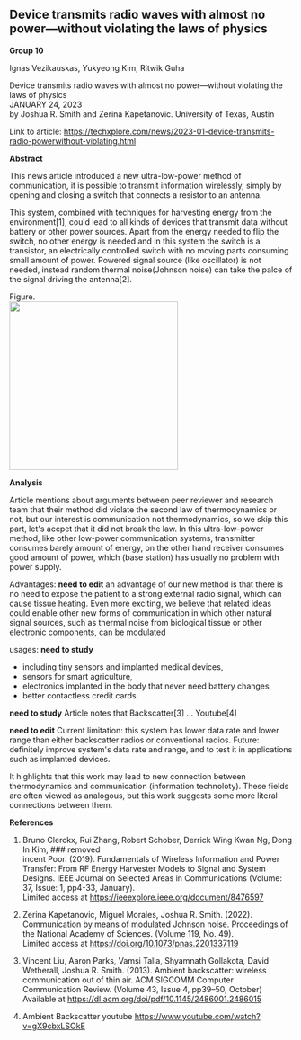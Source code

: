 ## Device transmits radio waves with almost no power—without violating the laws of physics


**Group 10**

Ignas Vezikauskas, Yukyeong Kim, Ritwik Guha  


Device transmits radio waves with almost no power—without violating the laws of physics  
JANUARY 24, 2023  
by Joshua R. Smith and Zerina Kapetanovic. University of Texas, Austin 

Link to article: https://techxplore.com/news/2023-01-device-transmits-radio-powerwithout-violating.html


**Abstract**

This news article introduced a new ultra-low-power method of communication, it is possible to transmit information wirelessly, simply by opening and closing a switch that connects a resistor to an antenna. 

This system, combined with techniques for harvesting energy from the environment[1], could lead to all kinds of devices that transmit data without battery or other power sources. Apart from the energy needed to flip the switch, no other energy is needed and in this system the switch is a transistor, an electrically controlled switch with no moving parts consuming small amount of power. Powered signal source (like oscillator) is not needed, instead random thermal noise(Johnson noise) can take the palce of the signal driving the antenna[2].

Figure.  
<img src="https://user-images.githubusercontent.com/25344978/218174612-9f9477be-c5ee-4bb4-9c55-549b4749442e.png" width="300">


**Analysis**

Article mentions about arguments between peer reviewer and research team that their method did violate the second law of thermodynamics or not, but our interest is communication not thermodynamics, so we skip this part, let's accpet that it did not break the law. In this ultra-low-power method, like other low-power communication systems, transmitter consumes barely amount of energy, on the other hand receiver consumes good amount of power, which (base station) has usually no problem with power supply. 


Advantages: **need to edit** an advantage of our new method is that there is no need to expose the patient to a strong external radio signal, which can cause tissue heating. Even more exciting, we believe that related ideas could enable other new forms of communication in which other natural signal sources, such as thermal noise from biological tissue or other electronic components, can be modulated  

usages:  **need to study** 
   - including tiny sensors and implanted medical devices,  
   - sensors for smart agriculture,  
   - electronics implanted in the body that never need battery changes,   
   - better contactless credit cards  


**need to study**
Article notes that Backscatter[3] ...
Youtube[4]

**need to edit**
Current limitation: this system has lower data rate and lower range than either backscatter radios or conventional radios. 
Future: definitely improve system's data rate and range, and to test it in applications such as implanted devices. 

It highlights that this work may lead to new connection between thermodynamics and communication (information technoloty). These fields are often viewed as analogous, but this work suggests some more literal connections between them.


**References**

1) Bruno Clerckx, Rui Zhang, Robert Schober, Derrick Wing Kwan Ng, Dong In Kim, ### removed  
incent Poor. (2019). Fundamentals of Wireless Information and Power Transfer: From RF Energy Harvester Models to Signal and System Designs. IEEE Journal on Selected Areas in Communications   (Volume: 37, Issue: 1, pp4-33, January).  
Limited access at https://ieeexplore.ieee.org/document/8476597

2) Zerina Kapetanovic, Miguel Morales, Joshua R. Smith. (2022). Communication by means of modulated Johnson noise. Proceedings of the National Academy of Sciences. (Volume 119, No. 49).  
Limited access at https://doi.org/10.1073/pnas.2201337119

3) Vincent Liu, Aaron Parks, Vamsi Talla, Shyamnath Gollakota, David Wetherall, Joshua R. Smith. (2013). Ambient backscatter: wireless communication out of thin air. ACM SIGCOMM Computer Communication Review. (Volume 43, Issue 4, pp39–50, October)   
Available at https://dl.acm.org/doi/pdf/10.1145/2486001.2486015

4) Ambient Backscatter youtube https://www.youtube.com/watch?v=gX9cbxLSOkE
